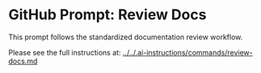 # GitHub Prompt: Review Docs

This prompt follows the standardized documentation review workflow.

Please see the full instructions at: [../../.ai-instructions/commands/review-docs.md](../../.ai-instructions/commands/review-docs.md)
